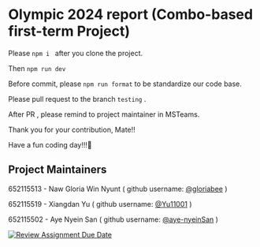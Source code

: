 # Olympic 2024 report (Combo-based first-term Project)

Please ```npm i ``` after you clone the project. 

Then ```npm run dev ```

Before commit, please ``` npm run format ``` to be standardize our code base. 

Please pull request to the branch ``` testing ``` .

After PR , please remind to project maintainer in MSTeams. 

Thank you for your contribution, Mate!!

Have a fun coding day!!!🤩

## Project Maintainers 


652115513 - Naw Gloria Win Nyunt ( github username:  [@gloriabee](https://github.com/gloriabee) )

652115519 - Xiangdan Yu ( github username: [@Yu11001](https://github.com/Yu11001) )

652115502 - Aye Nyein San ( github username: [@aye-nyeinSan](https://github.com/aye-nyeinSan)  )

[![Review Assignment Due Date](https://classroom.github.com/assets/deadline-readme-button-22041afd0340ce965d47ae6ef1cefeee28c7c493a6346c4f15d667ab976d596c.svg)](https://classroom.github.com/a/OhXb60Ty)


